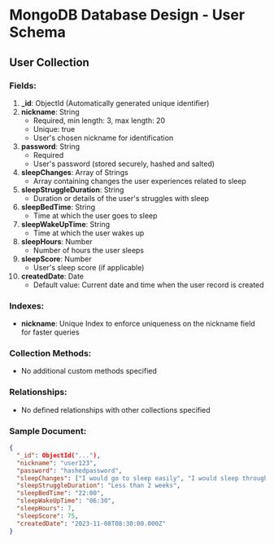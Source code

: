 # MongoDB Database Design - User Schema

## User Collection

### Fields:

1. **_id**: ObjectId (Automatically generated unique identifier)
2. **nickname**: String
    - Required, min length: 3, max length: 20
    - Unique: true
    - User's chosen nickname for identification
3. **password**: String
    - Required
    - User's password (stored securely, hashed and salted)
4. **sleepChanges**: Array of Strings
    - Array containing changes the user experiences related to sleep
5. **sleepStruggleDuration**: String
    - Duration or details of the user's struggles with sleep
6. **sleepBedTime**: String
    - Time at which the user goes to sleep
7. **sleepWakeUpTime**: String
    - Time at which the user wakes up
8. **sleepHours**: Number
    - Number of hours the user sleeps
9. **sleepScore**: Number
    - User's sleep score (if applicable)
10. **createdDate**: Date
    - Default value: Current date and time when the user record is created

### Indexes:
- **nickname**: Unique Index to enforce uniqueness on the nickname field for faster queries

### Collection Methods:
- No additional custom methods specified

### Relationships:
- No defined relationships with other collections specified

### Sample Document:
```json
{
  "_id": ObjectId("..."),
  "nickname": "user123",
  "password": "hashedpassword",
  "sleepChanges": ["I would go to sleep easily", "I would sleep through the night", "I'd wake up on time, refreshed"],
  "sleepStruggleDuration": "Less than 2 weeks",
  "sleepBedTime": "22:00",
  "sleepWakeUpTime": "06:30",
  "sleepHours": 7,
  "sleepScore": 75,
  "createdDate": "2023-11-08T08:30:00.000Z"
}